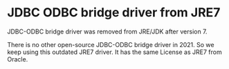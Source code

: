# JDBC ODBC bridge driver from JRE7

JDBC-ODBC bridge driver was removed from JRE/JDK after version 7.

There is no other open-source JDBC-ODBC bridge driver in 2021. So we keep using this outdated JRE7 driver.
It has the same License as JRE7 from Oracle.
